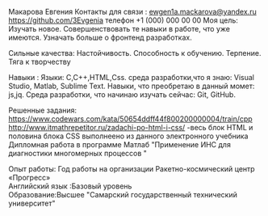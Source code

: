 Макарова Евгения 
                                                                                                                                    Контакты для связи : ewgen1a.mackarova@yandex.ru
                                                                                                                                                         https://github.com/3Evgenia
                                                                                                                                                        телефон +1 (000) 000 00 00
Моя цель: Изучать новое.
          Совершенствовать те навыки в работе, что уже имеются.
          Узначать больше о фронтенд разработках.

Сильные качества: Настойчивость. 
                  Способность к обучению.
                  Терпение.
                  Тяга к творчеству

Навыки : 
         Языки: С,С++,HTML,Сss. 
         среда разработки,что я знаю: Visual Studio, Matlab, Sublime Text.
Навыки, что преобретаю в данный момет: js,jq.
Cреда разработки, что начинаю изучать сейчас: Git, GitHub.


Решенные задания: https://www.codewars.com/kata/50654ddff44f800200000004/train/cpp
                  http://www.itmathrepetitor.ru/zadachi-po-html-i-css/ -весь блок HTML и половина блока CSS выполнеено из данного электронного учебника
                  Дипломная работа в программе Матлаб "Применение ИНС для диагностики многомерных процессов "

Опыт работы:     Год работы на организации Ракетно-космический центр «Прогресс»    
Английский язык :Базовый уровень        
Образование:Высшее "Самарский государственный технический университет"